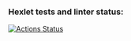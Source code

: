 ### Hexlet tests and linter status:
[![Actions Status](https://github.com/avpsound/frontend-project-lvl1/workflows/hexlet-check/badge.svg)](https://github.com/avpsound/frontend-project-lvl1/actions)